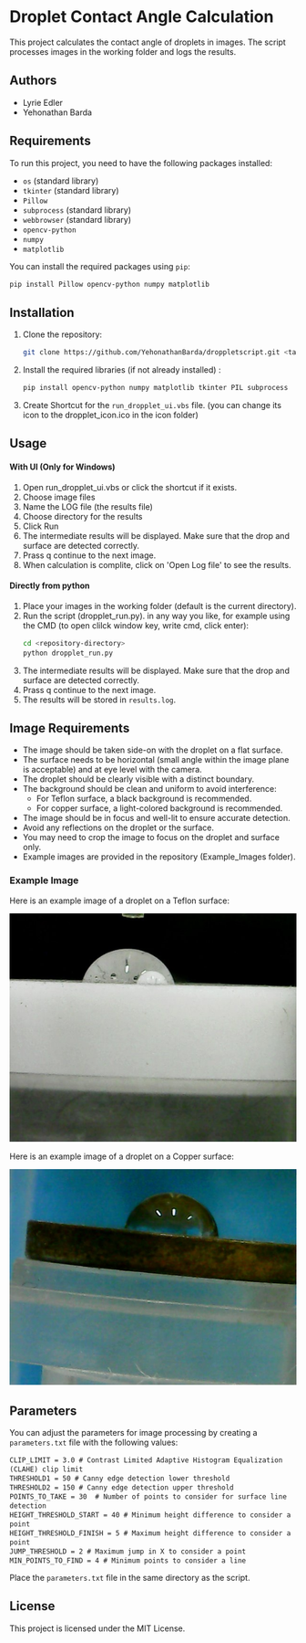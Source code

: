 # Droplet Contact Angle Calculation 

This project calculates the contact angle of droplets in images. The script processes images in the working folder and logs the results.

## Authors

- Lyrie Edler
- Yehonathan Barda

## Requirements

To run this project, you need to have the following packages installed:

- `os` (standard library)
- `tkinter` (standard library)
- `Pillow`
- `subprocess` (standard library)
- `webbrowser` (standard library)
- `opencv-python`
- `numpy`
- `matplotlib`

You can install the required packages using `pip`:

```sh
pip install Pillow opencv-python numpy matplotlib
```

## Installation

1. Clone the repository:
    ```sh
    git clone https://github.com/YehonathanBarda/droppletscript.git <target_directory_path>
    ```

2. Install the required libraries (if not already installed) :
    ```sh
    pip install opencv-python numpy matplotlib tkinter PIL subprocess
    ```
3. Create Shortcut for the `run_dropplet_ui.vbs` file. (you can change its icon to the dropplet_icon.ico in the icon folder)

## Usage
#### With UI (Only for Windows)
1. Open run_dropplet_ui.vbs or click the shortcut if it exists.
2. Choose image files
3. Name the LOG file (the results file)
4. Choose directory for the results
5. Click Run
6. The intermediate results will be displayed. Make sure that the drop and surface are detected correctly. 
7. Prass q continue to the next image.
8. When calculation is complite, click on 'Open Log file' to see the results.

#### Directly from python
1. Place your images in the working folder (default is the current directory).
2. Run the script (dropplet_run.py). in any way you like, for example using the CMD (to open clilck window key, write cmd, click enter):
    ```sh
    cd <repository-directory>
    python dropplet_run.py
    ```
4. The intermediate results will be displayed. Make sure that the drop and surface are detected correctly.
5. Prass q continue to the next image.
6. The results will be stored in `results.log`.

## Image Requirements

- The image should be taken side-on with the droplet on a flat surface.
- The surface needs to be horizontal (small angle within the image plane is acceptable) and at eye level with the camera.
- The droplet should be clearly visible with a distinct boundary.
- The background should be clean and uniform to avoid interference:
  - For Teflon surface, a black background is recommended.
  - For copper surface, a light-colored background is recommended.
- The image should be in focus and well-lit to ensure accurate detection.
- Avoid any reflections on the droplet or the surface.
- You may need to crop the image to focus on the droplet and surface only.
- Example images are provided in the repository (Example_Images folder).

### Example Image

Here is an example image of a droplet on a Teflon surface:

![Teflon Surface Droplet](Example_Images/teflon1.jpg)

Here is an example image of a droplet on a Copper surface:

![Copper Surface Droplet](Example_Images/copper1.jpg)

## Parameters

You can adjust the parameters for image processing by creating a `parameters.txt` file with the following values:
```plaintext
CLIP_LIMIT = 3.0 # Contrast Limited Adaptive Histogram Equalization (CLAHE) clip limit
THRESHOLD1 = 50 # Canny edge detection lower threshold
THRESHOLD2 = 150 # Canny edge detection upper threshold
POINTS_TO_TAKE = 30  # Number of points to consider for surface line detection
HEIGHT_THRESHOLD_START = 40 # Minimum height difference to consider a point
HEIGHT_THRESHOLD_FINISH = 5 # Maximum height difference to consider a point
JUMP_THRESHOLD = 2 # Maximum jump in X to consider a point
MIN_POINTS_TO_FIND = 4 # Minimum points to consider a line
```

Place the `parameters.txt` file in the same directory as the script.

## License

This project is licensed under the MIT License.
